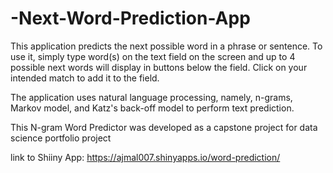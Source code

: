 # -Next-Word-Prediction-App

This application predicts the next possible word in a phrase or sentence. To use it, simply type word(s) on the text field on the screen and up to 4 possible next words will display in buttons below the field. Click on your intended match to add it to the field.

The application uses natural language processing, namely, n-grams, Markov model, and Katz's back-off model to perform text prediction.

This N-gram Word Predictor was developed as a capstone project for data science portfolio project

link to Shiiny App: https://ajmal007.shinyapps.io/word-prediction/
